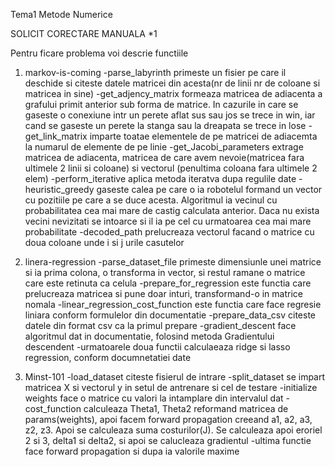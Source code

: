 Tema1 Metode Numerice

SOLICIT CORECTARE MANUALA *1

Pentru ficare problema voi descrie functiile

1. markov-is-coming
	-parse_labyrinth primeste un fisier pe care il deschide si citeste datele matricei din acesta(nr de linii nr de coloane si matricea in sine)
	-get_adjency_matrix formeaza matricea de adiacenta a grafului primit anterior sub forma de matrice. In cazurile in care se gaseste o conexiune intr un perete aflat sus sau jos se trece in win, iar cand se gaseste un perete la stanga sau la dreapata se trece in lose
	-get_link_matrix imparte toatae elementele de pe matricei de adiacemta la numarul de elemente de pe linie
	-get_Jacobi_parameters extrage matricea de adiacenta, matricea de care avem nevoie(matricea fara ultimele 2 linii si coloane) si vectorul (penultima coloana fara ultimele 2 elem)
	-perform_iterative aplica metoda iteratva dupa regulile date
	-heuristic_greedy gaseste calea pe care o ia robotelul formand un vector cu pozitiile pe care a se duce acesta. Algoritmul ia vecinul cu probabilitatea cea mai mare de castig calculata anterior. Daca nu exista vecini nevizitati se intoarce si il ia pe cel cu urmatoarea cea mai mare probabilitate
	-decoded_path prelucreaza vectorul facand o matrice cu doua coloane unde i si j urile casutelor
	
2. linera-regression
	-parse_dataset_file primeste dimensiunle unei matrice si ia prima colona, o transforma in vector, si restul ramane o matrice care este retinuta ca celula
	-prepare_for_regression este functia care prelucreaza matricea si pune doar inturi, transformand-o in matrice nomala
	-linear_regression_cost_function este functia care face regresie liniara conform formulelor din documentatie
	-prepare_data_csv citeste datele din format csv ca la primul prepare
	-gradient_descent face algoritmul dat in documentatie, folosind metoda Gradientului descendent
	-urmatoarele doua functii calculaeaza ridge si lasso regression, conform documnetatiei date 
	
3. Minst-101
	-load_dataset citeste fisierul de intrare
	-split_dataset se impart matricea X si vectorul y in setul de antrenare si cel de testare
	-initialize weights face o matrice cu valori la intamplare din intervalul dat
	-cost_function calculeaza Theta1, Theta2 reformand matricea de params(weights), apoi facem forward propagation creeand a1, a2, a3, z2, z3. Apoi se calculeaza suma costurilor(J). Se calculeaza apoi eroriel 2 si 3, delta1 si delta2, si apoi se calucleaza gradientul
	-ultima functie face forward propagation si dupa ia valorile maxime
